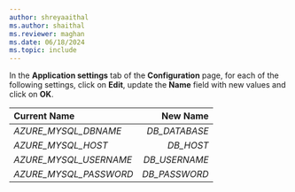```yaml
---
author: shreyaaithal
ms.author: shaithal
ms.reviewer: maghan
ms.date: 06/18/2024
ms.topic: include
---
```


In the **Application settings** tab of the **Configuration** page, for each of the following settings, click on **Edit**, update the **Name** field with new values and click on **OK**.

| Current **Name**  | New **Name** |
|:----------------|-----------:|
| *AZURE_MYSQL_DBNAME* | *DB_DATABASE* |
| *AZURE_MYSQL_HOST* | *DB_HOST* |
| *AZURE_MYSQL_USERNAME* | *DB_USERNAME* |
| *AZURE_MYSQL_PASSWORD* | *DB_PASSWORD* |
